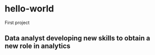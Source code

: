 # hello-world
First project
## Data analyst developing new skills to obtain a new role in analytics
